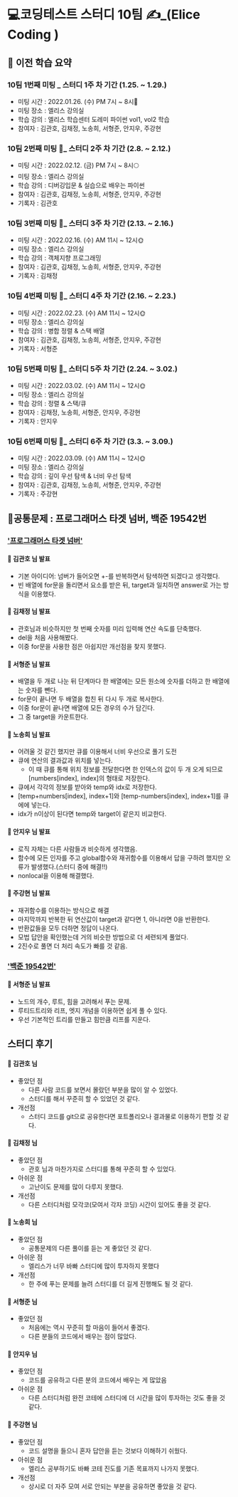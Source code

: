 # 💻코딩테스트 스터디 10팀 ✍_(Elice Coding )
## 📝 이전 학습 요약
### 10팀 1번째 미팅 _ 스터디 1주 차 기간 (1.25. ~ 1.29.)
- 미팅 시간 : 2022.01.26. (수) PM 7시 ~ 8시🌛
- 미팅 장소 : 엘리스 강의실
- 학습 강의 : 엘리스 학습센터 도레미 파이썬 vol1, vol2 학습
- 참여자 : 김관호, 김채정, 노송희, 서형준, 안지우, 주강현

### 10팀 2번째 미팅 📄_ 스터디 2주 차 기간 (2.8. ~ 2.12.)
- 미팅 시간 : 2022.02.12. (금) PM 7시 ~ 8시🌕
- 미팅 장소 : 엘리스 강의실
- 학습 강의 : 디버깅입문 & 실습으로 배우는 파이썬
- 참여자 : 김관호, 김채정, 노송희, 서형준, 안지우, 주강현
- 기록자 : 김관호

### 10팀 3번째 미팅 📄_ 스터디 3주 차 기간 (2.13. ~ 2.16.)
- 미팅 시간 : 2022.02.16. (수) AM 11시 ~ 12시🌞
- 미팅 장소 : 엘리스 강의실
- 학습 강의 : 객체지향 프로그래밍
- 참여자 : 김관호, 김채정, 노송희, 서형준, 안지우, 주강현
- 기록자 : 김채정

### 10팀 4번째 미팅 📄_ 스터디 4주 차 기간 (2.16. ~ 2.23.)
- 미팅 시간 : 2022.02.23. (수) AM 11시 ~ 12시🌞
- 미팅 장소 : 엘리스 강의실
- 학습 강의 : 병합 정렬 & 스택 배열
- 참여자 : 김관호, 김채정, 노송희, 서형준, 안지우, 주강현
- 기록자 : 서형준

### 10팀 5번째 미팅 📄_ 스터디 5주 차 기간 (2.24. ~ 3.02.)
- 미팅 시간 : 2022.03.02. (수) AM 11시 ~ 12시🌞
- 미팅 장소 : 엘리스 강의실
- 학습 강의 : 정렬 & 스택/큐
- 참여자 : 김채정, 노송희, 서형준, 안지우, 주강현
- 기록자 : 안지우

### 10팀 6번째 미팅 📄_ 스터디 6주 차 기간 (3.3. ~ 3.09.)
- 미팅 시간 : 2022.03.09. (수) AM 11시 ~ 12시🌞
- 미팅 장소 : 엘리스 강의실
- 학습 강의 : 깊이 우선 탐색 & 너비 우선 탐색
- 참여자 : 김관호, 김채정, 노송희, 서형준, 안지우, 주강현
- 기록자 : 주강현

## 🔐공통문제 : 프로그래머스 타겟 넘버, 백준 19542번
### ['프로그래머스 타겟 넘버'](https://programmers.co.kr/learn/courses/30/lessons/43165)

#### 👱 김관호 님 발표
- 기본 아이디어: 넘버가 들어오면 +-를 반복하면서 탐색하면 되겠다고 생각했다.
- 빈 배열에 for문을 돌리면서 요소를 받은 뒤, target과 일치하면 answer로 가는 방식을 이용했다.

#### 👸 김채정 님 발표
- 관호님과 비슷하지만 첫 번째 숫자를 미리 입력해 연산 속도를 단축했다.
- del을 처음 사용해봤다.
- 이중 for문을 사용한 점은 아쉽지만 개선점을 찾지 못했다.

#### 👦 서형준 님 발표
- 배열을 두 개로 나눈 뒤 단계마다 한 배열에는 모든 원소에 숫자를 더하고 한 배열에는 숫자를 뺀다.
- for문이 끝나면 두 배열을 합친 뒤 다시 두 개로 복사한다.
- 이중 for문이 끝나면 배열에 모든 경우의 수가 담긴다.
- 그 중 target을 카운트한다.

#### 👧 노송희 님 발표
- 어려울 것 같긴 했지만 큐를 이용해서 너비 우선으로 풀기 도전
- 큐에 연산의 결과값과 위치를 넣는다.
    * 이 때 큐를 통해 위치 정보를 전달한다면 한 인덱스의 값이 두 개 오게 되므로 [numbers[index], index]의 형태로 저장한다.
- 큐에서 각각의 정보를 받아와 temp와 idx로 저장한다.
- [temp+numbers[index], index+1]와 [temp-numbers[index], index+1]를 큐에에 넣는다.
- idx가 n이상이 된다면 temp와 target이 같은지 비교한다.

#### 👩 안지우 님 발표
- 로직 자체는 다른 사람들과 비슷하게 생각했음.
- 함수에 모든 인자를 주고 global함수와 재귀함수를 이용해서 답을 구하려 했지만 오류가 발생했다.(스터디 중에 해결!!)
- nonlocal을 이용해 해결했다.

#### 👨 주강현 님 발표
- 재귀함수를 이용하는 방식으로 해결
- 마지막까지 반복한 뒤 연산값이 target과 같다면 1, 아니라면 0을 반환한다.
- 반환값들을 모두 더하면 정답이 나온다.
- 모법 답안을 확인했는데 거의 비슷한 방법으로 더 세련되게 풀었다.
- 2진수로 풀면 더 처리 속도가 빠를 것 같음.


### ['백준 19542번'](https://www.acmicpc.net/problem/19542)
#### 👦 서형준 님 발표
- 노드의 개수, 루트, 힘을 고려해서 푸는 문제.
- 루티드트리와 리프, 엣지 개념을 이용하면 쉽게 풀 수 있다.
- 우선 기본적인 트리를 만들고 힘만큼 리프를 지운다.

## 스터디 후기
#### 👱 김관호 님
- 좋았던 점
    - 다른 사람 코드를 보면서 몰랐던 부분을 많이 알 수 있었다.
    - 스터디를 해서 꾸준히 할 수 있었던 것 같다.
- 개선점
    - 스터디 코드를 git으로 공유한다면 포트폴리오나 결과물로 이용하기 편할 것 같다.

#### 👸 김채정 님
- 좋았던 점
    - 관호 님과 마찬가지로 스터디를 통해 꾸준히 할 수 있었다.
- 아쉬운 점
    - 고난이도 문제를 많이 다루지 못했다.
- 개선점
    - 다른 스터디처럼 모각코(모여서 각자 코딩) 시간이 있어도 좋을 것 같다.

#### 👧 노송희 님
- 좋았던 점
    - 공통문제의 다른 풀이를 듣는 게 좋았던 것 같다.
- 아쉬운 점
    - 엘리스가 너무 바빠 스터디에 많이 투자하지 못했다
- 개선점
    - 한 주에 푸는 문제를 늘려 스터디를 더 길게 진행해도 될 것 같다.

#### 👦 서형준 님
- 좋았던 점
    - 처음에는 역시 꾸준히 할 마음이 들어서 좋겠다.
    - 다른 분들의 코드에서 배우는 점이 많았다.

#### 👩 안지우 님
- 좋았던 점
    - 코드를 공유하고 다른 분의 코드에서 배우는 게 많았음
- 아쉬운 점
    - 다른 스터디처럼 완전 코테에 스터디에 더 시간을 많이 투자하는 것도 좋을 것 같다. 

#### 👨 주강현 님
- 좋았던 점
    - 코드 설명을 들으니 혼자 답안을 듣는 것보다 이해하기 쉬웠다.
- 아쉬운 점
    - 엘리스 공부하기도 바빠 코테 진도를 기존 목표까지 나가지 못했다.
- 개선점
    - 상시로 더 자주 모여 서로 안되는 부분을 공유하면 좋았을 것 같다.